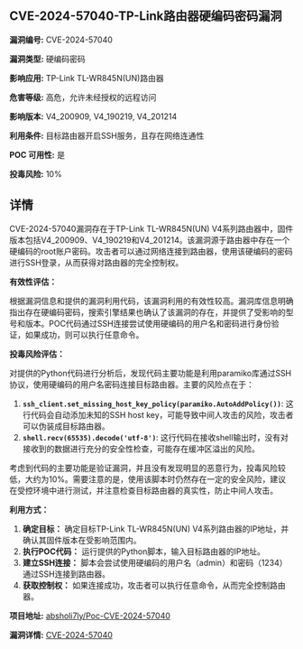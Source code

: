 ## CVE-2024-57040-TP-Link路由器硬编码密码漏洞

**漏洞编号:** CVE-2024-57040

**漏洞类型:** 硬编码密码

**影响应用:** TP-Link TL-WR845N(UN)路由器

**危害等级:** 高危，允许未经授权的远程访问

**影响版本:** V4_200909, V4_190219, V4_201214

**利用条件:** 目标路由器开启SSH服务，且存在网络连通性

**POC 可用性:** 是

**投毒风险:** 10%

## 详情

CVE-2024-57040漏洞存在于TP-Link TL-WR845N(UN) V4系列路由器中，固件版本包括V4_200909、V4_190219和V4_201214。该漏洞源于路由器中存在一个硬编码的root账户密码。攻击者可以通过网络连接到路由器，使用该硬编码的密码进行SSH登录，从而获得对路由器的完全控制权。

**有效性评估：**

根据漏洞信息和提供的漏洞利用代码，该漏洞利用的有效性较高。漏洞库信息明确指出存在硬编码密码，搜索引擎结果也确认了该漏洞的存在，并提供了受影响的型号和版本。POC代码通过SSH连接尝试使用硬编码的用户名和密码进行身份验证，如果成功，则可以执行任意命令。

**投毒风险评估：**

对提供的Python代码进行分析后，发现代码主要功能是利用paramiko库通过SSH协议，使用硬编码的用户名密码连接目标路由器。主要的风险点在于：

1.  **`ssh_client.set_missing_host_key_policy(paramiko.AutoAddPolicy())`**:  这行代码会自动添加未知的SSH host key，可能导致中间人攻击的风险，攻击者可以伪装成目标路由器。
2.  **`shell.recv(65535).decode('utf-8')`**: 这行代码在接收shell输出时，没有对接收到的数据进行充分的安全性检查，可能存在缓冲区溢出的风险。

考虑到代码的主要功能是验证漏洞，并且没有发现明显的恶意行为，投毒风险较低，大约为10%。需要注意的是，使用该脚本时仍然存在一定的安全风险，建议在受控环境中进行测试，并注意检查目标路由器的真实性，防止中间人攻击。

**利用方式：**

1.  **确定目标：** 确定目标TP-Link TL-WR845N(UN) V4系列路由器的IP地址，并确认其固件版本在受影响范围内。
2.  **执行POC代码：** 运行提供的Python脚本，输入目标路由器的IP地址。
3.  **建立SSH连接：** 脚本会尝试使用硬编码的用户名（admin）和密码（1234）通过SSH连接到路由器。
4.  **获取控制权：** 如果连接成功，攻击者可以执行任意命令，从而完全控制路由器。

**项目地址:** [absholi7ly/Poc-CVE-2024-57040](https://github.com/absholi7ly/Poc-CVE-2024-57040)

**漏洞详情:** [CVE-2024-57040](https://nvd.nist.gov/vuln/detail/CVE-2024-57040)